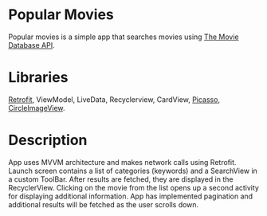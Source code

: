 # Popular Movies
Popular movies is a simple app that searches movies using [The Movie Database API](https://www.themoviedb.org/documentation/api?language=en-US).

# Libraries
[Retrofit](https://square.github.io/retrofit/), ViewModel, LiveData, Recyclerview, CardView, [Picasso](https://square.github.io/picasso/), [CircleImageView](https://github.com/hdodenhof/CircleImageView).

# Description
App uses MVVM architecture and makes network calls using Retrofit. Launch screen contains a list of categories (keywords) and a SearchView in a custom ToolBar. After results are fetched, they are displayed in the RecyclerView. Clicking on the movie from the list opens up a second activity for displaying additional information. App has implemented pagination and additional results will be fetched as the user scrolls down.
